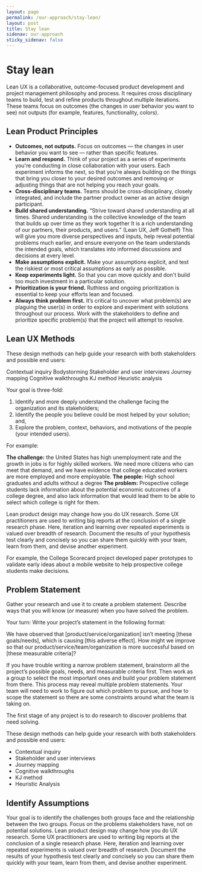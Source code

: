 ```yaml
---
layout: page
permalink: /our-approach/stay-lean/
layout: post
title: Stay lean
sidenav: our-approach
sticky_sidenav: false
---
```


# Stay lean

Lean UX is a collaborative, outcome-focused product development and project management philosophy and process. It requires cross disciplinary teams to build, test and refine products throughout multiple iterations.  These teams focus on outcomes (the changes in user behavior you want to see) not outputs (for example, features, functionality, colors).  

## Lean Product Principles

- **Outcomes, not outputs.** Focus on outcomes — the changes in user behavior you want to see — rather than specific features.
- **Learn and respond.** Think of your project as a series of experiments you're conducting in close collaboration with your users. Each experiment informs the next, so that you’re always building on the things that bring you closer to your desired outcomes and removing or adjusting things that are not helping you reach your goals.
- **Cross-disciplinary teams.** Teams should be cross-disciplinary, closely integrated, and include the partner product owner as an active design participant.
- **Build shared understanding.** “Strive toward shared understanding at all times. Shared understanding is the collective knowledge of the team that builds up over time as they work together It is a rich understanding of our partners, their products, and users.” (Lean UX, Jeff Gothelf) This will give you more diverse perspectives and inputs, help reveal potential problems much earlier, and ensure everyone on the team understands the intended goals, which translates into informed discussions and decisions at every level.
- **Make assumptions explicit.** Make your assumptions explicit, and test the riskiest or most critical assumptions as early as possible.
- **Keep experiments light.** So that you can move quickly and don't build too much investment in a particular solution.
- **Prioritization is your friend.** Ruthless and ongoing prioritization is essential to keep your efforts lean and focused.
- **Always think problem first.** It’s critical to uncover what problem(s) are plaguing the user(s) in order to explore and experiment with solutions throughout our process. Work with the stakeholders to define and prioritize specific  problem(s) that the project will attempt to resolve. 


## Lean UX Methods

These design methods can help guide your research with both stakeholders and possible end users:

Contextual inquiry
Bodystorming
Stakeholder and user interviews
Journey mapping
Cognitive walkthroughs
KJ method
Heuristic analysis

Your goal is three-fold:

1. Identify and more deeply understand the challenge facing the organization and its stakeholders;
1. Identify the people you believe could be most helped by your solution; and,
1. Explore the problem, context, behaviors, and motivations of the people (your intended users).

For example:

**The challenge:** the United States has high unemployment rate and the growth in jobs is for highly skilled workers. We need more citizens who can meet that demand, and we have evidence that college educated workers are more employed and more employable.
**The people:** High school graduates and adults without a degree
**The problem:** Prospective college students lack information about the potential economic outcomes of a college degree, and also lack information that would lead them to be able to select which college is right for them.

Lean product design may change how you do UX research. Some UX practitioners are used to writing big reports at the conclusion of a single research phase. Here, iteration and learning over repeated experiments is valued over breadth of research. Document the results of your hypothesis test clearly and concisely so you can share them quickly with your team, learn from them, and devise another experiment.

For example, the College Scorecard project developed paper prototypes to validate early ideas about a mobile website to help prospective college students make decisions.


## Problem Statement

Gather your research and use it to create a problem statement. Describe ways that you will know (or measure) when you have solved the problem.

Your turn: Write your project’s statement in the following format:

We have observed that [product/service/organization] isn’t meeting [these goals/needs], which is causing [this adverse effect]. How might we improve so that our product/service/team/organization is more successful based on [these measurable criteria]?

If you have trouble writing a narrow problem statement, brainstorm all the project’s possible goals, needs, and measurable criteria first. Then work as a group to select the most important ones and build your problem statement from there. This process may reveal multiple problem statements. Your team will need to work to figure out which problem to pursue, and how to scope the statement so there are some constraints around what the team is taking on.

The first stage of any project is to do research to discover problems that need solving.

These design methods can help guide your research with both stakeholders and possible end users:

- Contextual inquiry
- Stakeholder and user interviews
- Journey mapping
- Cognitive walkthroughs
- KJ method
- Heuristic Analysis


## Identify Assumptions
Your goal is to identify the challenges both groups face and the relationship between the two groups. Focus on the problems stakeholders have, not on potential solutions.
Lean product design may change how you do UX research. Some UX practitioners are used to writing big reports at the conclusion of a single research phase. Here, iteration and learning over repeated experiments is valued over breadth of research. Document the results of your hypothesis test clearly and concisely so you can share them quickly with your team, learn from them, and devise another experiment.
